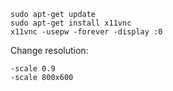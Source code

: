 ```
sudo apt-get update
sudo apt-get install x11vnc
x11vnc -usepw -forever -display :0
```

Change resolution:

```
-scale 0.9
-scale 800x600
```
